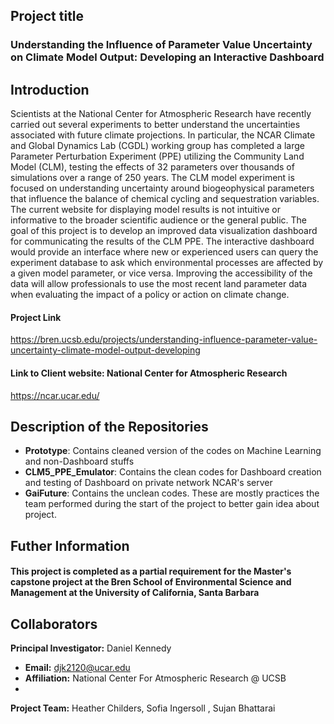 ## Project title
### Understanding the Influence of Parameter Value Uncertainty on Climate Model Output: Developing an Interactive Dashboard

## Introduction
Scientists at the National Center for Atmospheric Research have recently carried out several experiments to better understand the uncertainties associated with future climate projections. In particular, the NCAR Climate and Global Dynamics Lab (CGDL) working group has completed a large Parameter Perturbation Experiment (PPE) utilizing the Community Land Model (CLM), testing the effects of 32 parameters over thousands of simulations over a range of 250 years. The CLM model experiment is focused on understanding uncertainty around biogeophysical parameters that influence the balance of chemical cycling and sequestration variables. The current website for displaying model results is not intuitive or informative to the broader scientific audience or the general public. The goal of this project is to develop an improved data visualization dashboard for communicating the results of the CLM PPE. The interactive dashboard would provide an interface where new or experienced users can query the experiment database to ask which environmental processes are affected by a given model parameter, or vice versa. Improving the accessibility of the data will allow professionals to use the most recent land parameter data when evaluating the impact of a policy or action on climate change. 

#### Project Link
https://bren.ucsb.edu/projects/understanding-influence-parameter-value-uncertainty-climate-model-output-developing
#### Link to Client website: National Center for Atmospheric Research
https://ncar.ucar.edu/

## Description of the Repositories
- **Prototype**: Contains cleaned version of the codes on Machine Learning and non-Dashboard stuffs
- **CLM5_PPE_Emulator**: Contains the clean codes for Dashboard creation and testing of Dashboard on private network NCAR's server
- **GaiFuture**: Contains the unclean codes. These are mostly practices the team performed during the start of the project to better gain idea about project.

## Futher Information
#### This project is completed as a partial requirement for the Master's capstone project at the Bren School of Environmental Science and Management at the University of California, Santa Barbara

## Collaborators

**Principal Investigator:** Daniel Kennedy
 - **Email:** djk2120@ucar.edu  
- **Affiliation:** National Center For Atmospheric Research @ UCSB
- 
**Project Team:** Heather Childers, Sofia Ingersoll , Sujan Bhattarai


